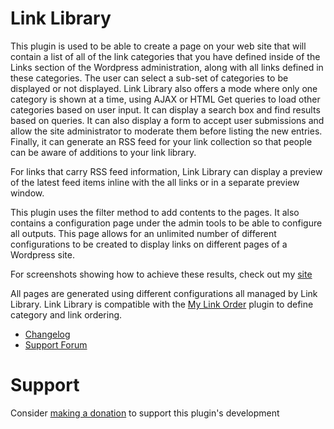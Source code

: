 # Link Library

This plugin is used to be able to create a page on your web site that will contain a list of all of the link categories that you have defined inside of the Links section of the Wordpress administration, along with all links defined in these categories. The user can select a sub-set of categories to be displayed or not displayed. Link Library also offers a mode where only one category is shown at a time, using AJAX or HTML Get queries to load other categories based on user input. It can display a search box and find results based on queries. It can also display a form to accept user submissions and allow the site administrator to moderate them before listing the new entries. Finally, it can generate an RSS feed for your link collection so that people can be aware of additions to your link library.

For links that carry RSS feed information, Link Library can display a preview of the latest feed items inline with the all links or in a separate preview window.

This plugin uses the filter method to add contents to the pages. It also contains a configuration page under the admin tools to be able to configure all outputs. This page allows for an unlimited number of different configurations to be created to display links on different pages of a Wordpress site.

For screenshots showing how to achieve these results, check out my [site](https://ylefebvre.home.blog/wordpress-plugins/link-library/link-library-faq/)

All pages are generated using different configurations all managed by Link Library. Link Library is compatible with the [My Link Order](http://wordpress.org/extend/plugins/my-link-order/) plugin to define category and link ordering.

- [Changelog](http://wordpress.org/extend/plugins/link-library/other_notes/)
- [Support Forum](http://wordpress.org/tags/link-library)

# Support

Consider [making a donation](https://www.paypal.com/paypalme/ylefebvre/10USD) to support this plugin's development